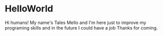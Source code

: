 # HelloWorld
Hi humans!
My name's Tales Mello and I'm here just to improve my programing skills and in the future I could have a job
Thanks for coming.
